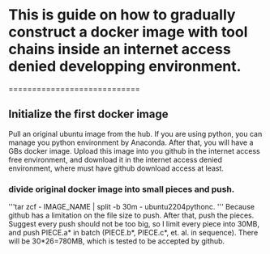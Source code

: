 # This is guide on how to gradually construct a docker image with tool chains inside an internet access denied developping environment.
 ============================

## Initialize the first docker image

Pull an original ubuntu image from the hub. If you are using python, you can manage you python environment by Anaconda. After that, you will have a GBs docker image. Upload this image into you github in the internet access free environment, and download it in the internet access denied environment, where must have github download access at least.

### divide original docker image into small pieces and push. 

'''tar zcf - IMAGE_NAME | split -b 30m - ubuntu2204pythonc. '''
Because github has a limitation on the file size to push. After that, push the pieces. Suggest every push should not be too big, so I limit every piece into 30MB, and push PIECE.a* in batch (PIECE.b*, PIECE.c*, et. al. in sequence). There will be 30*26=780MB, which is tested to be accepted by github. 

